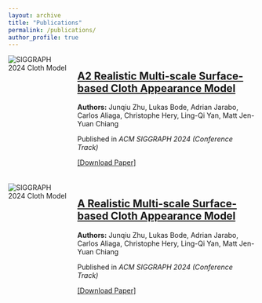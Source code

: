 ```yaml
---
layout: archive
title: "Publications"
permalink: /publications/
author_profile: true
---
```


<div class="row" style="display: flex; align-items: flex-start; margin-bottom: 20px;">
  <!-- 图片显示在左边，占1/4宽度 -->
  <div class="col-md-3" style="flex: 1; margin-right: 20px;">
    <img src="{{ '/imgs/sig24.jpg' | prepend: base_path }}" alt="SIGGRAPH 2024 Cloth Model" style="max-width: 100%; height: auto;">
  </div>
  
  <!-- 论文信息显示在右边，占3/4宽度 -->
  <div class="col-md-9" style="flex: 3;">
    <h2 class="archive__item-title" itemprop="headline">
      <a href="https://sites.cs.ucsb.edu/~lingqi/publications/paper_sig24cloth.pdf" target="_blank">
        A2 Realistic Multi-scale Surface-based Cloth Appearance Model
      </a>
    </h2>
    <p>
      <strong>Authors:</strong> Junqiu Zhu, Lukas Bode, Adrian Jarabo, Carlos Aliaga, Christophe Hery, Ling-Qi Yan, Matt Jen-Yuan Chiang
    </p>
    <p>Published in <i>ACM SIGGRAPH 2024 (Conference Track)</i></p>
    <p><a href="https://sites.cs.ucsb.edu/~lingqi/publications/paper_sig24cloth.pdf" target="_blank">[Download Paper]</a></p>
    
  </div>
</div>




<div class="row" style="display: flex; align-items: flex-start; margin-bottom: 20px;">
  <!-- 图片显示在左边，占1/4宽度 -->
  <div class="col-md-3" style="flex: 1; margin-right: 20px;">
    <img src="{{ '/imgs/sig24.jpg' | prepend: base_path }}" alt="SIGGRAPH 2024 Cloth Model" style="max-width: 100%; height: auto;">
  </div>
  
  <!-- 论文信息显示在右边，占3/4宽度 -->
  <div class="col-md-9" style="flex: 3;">
    <h2 class="archive__item-title" itemprop="headline">
      <a href="https://sites.cs.ucsb.edu/~lingqi/publications/paper_sig24cloth.pdf" target="_blank">
        A Realistic Multi-scale Surface-based Cloth Appearance Model
      </a>
    </h2>
    <p>
      <strong>Authors:</strong> Junqiu Zhu, Lukas Bode, Adrian Jarabo, Carlos Aliaga, Christophe Hery, Ling-Qi Yan, Matt Jen-Yuan Chiang
    </p>
    <p>Published in <i>ACM SIGGRAPH 2024 (Conference Track)</i></p>
    <p><a href="https://sites.cs.ucsb.edu/~lingqi/publications/paper_sig24cloth.pdf" target="_blank">[Download Paper]</a></p>
    
  </div>
</div>

